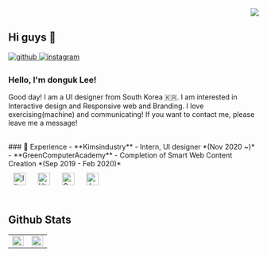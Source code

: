 <div align="right">
    <img src="https://komarev.com/ghpvc/?username=pendato23&&style=flat-square" align="right" />
</div>

<br/>

## Hi guys 👋

<a href="https://github.com/pendato23" target="_blank">
    <img src=https://img.shields.io/badge/github-%2324292e.svg?&style=for-the-badge&logo=github&logoColor=white alt=github style="margin-bottom: 5px;" />
</a>
<a href="https://instagram.com/simigeum" target="_blank">
<img src=https://img.shields.io/badge/instagram-%23000000.svg?&style=for-the-badge&logo=instagram&logoColor=white&color=dd2a7b alt=instagram style="margin-bottom: 5px;" />
</a>

### Hello, I'm donguk Lee!

Good day!
I am a UI designer from South Korea 🇰🇷. I am interested in Interactive design and Responsive web and Branding. I love exercising(machine) and communicating!
If you want to contact me, please leave me a message!

<br/>
### 🎠 Experience
- **Kimsindustry** - Intern, UI designer *(Nov 2020 ~)*
- **GreenComputerAcademy** - Completion of Smart Web Content Creation *(Sep 2019 - Feb 2020)*

<br/>

<div sttyle='float:left'>
<img style="margin: 10px" src="https://profilinator.rishav.dev/skills-assets/adobe_illustrator-icon.svg" alt="Illustrator" height="25" />  
<img style="margin: 10px" src="https://profilinator.rishav.dev/skills-assets/html5-original-wordmark.svg" alt="Html" height="25" />  
<img style="margin: 10px" src="https://profilinator.rishav.dev/skills-assets/css3-original-wordmark.svg" alt="Css" height="25" />  
<img style="margin: 10px" src="https://profilinator.rishav.dev/skills-assets/javascript-original.svg" alt="Javascript" height="25" />  
</div>

<br/>

## Github Stats

<table><tr><td valign="top" width="50%">
<img src="https://github-readme-stats.vercel.app/api?username=pendato23&show_icons=true&count_private=true&hide_border=true" align="left" style="width: 100%" />
</td><td valign="top" width="50%">
<img src="https://github-readme-stats.vercel.app/api/top-langs/?username=pendato23&hide_border=true&layout=compact" align="left" style="width: 100%" />
</td></tr></table>  
<br/>
